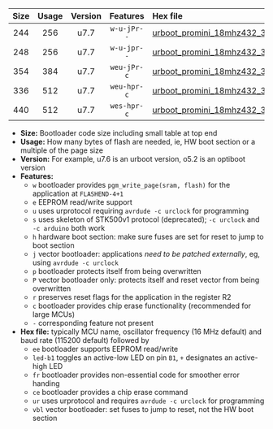 |Size|Usage|Version|Features|Hex file|
|:-:|:-:|:-:|:-:|:--|
|244|256|u7.7|`w-u-jPr--`|[urboot_promini_18mhz432_38400bps_led+b5_ur_vbl.hex](https://raw.githubusercontent.com/stefanrueger/urboot.hex/main/boards/promini/fcpu_18mhz432/38400_bps/urboot_promini_18mhz432_38400bps_led+b5_ur_vbl.hex)|
|248|256|u7.7|`w-u-jpr--`|[urboot_promini_18mhz432_38400bps_led+b5_fr_ur_vbl.hex](https://raw.githubusercontent.com/stefanrueger/urboot.hex/main/boards/promini/fcpu_18mhz432/38400_bps/urboot_promini_18mhz432_38400bps_led+b5_fr_ur_vbl.hex)|
|354|384|u7.7|`weu-jPr-c`|[urboot_promini_18mhz432_38400bps_ee_led+b5_fr_ce_ur_vbl.hex](https://raw.githubusercontent.com/stefanrueger/urboot.hex/main/boards/promini/fcpu_18mhz432/38400_bps/urboot_promini_18mhz432_38400bps_ee_led+b5_fr_ce_ur_vbl.hex)|
|336|512|u7.7|`weu-hpr-c`|[urboot_promini_18mhz432_38400bps_ee_led+b5_fr_ce_ur.hex](https://raw.githubusercontent.com/stefanrueger/urboot.hex/main/boards/promini/fcpu_18mhz432/38400_bps/urboot_promini_18mhz432_38400bps_ee_led+b5_fr_ce_ur.hex)|
|440|512|u7.7|`wes-hpr-c`|[urboot_promini_18mhz432_38400bps_ee_led+b5_fr_ce.hex](https://raw.githubusercontent.com/stefanrueger/urboot.hex/main/boards/promini/fcpu_18mhz432/38400_bps/urboot_promini_18mhz432_38400bps_ee_led+b5_fr_ce.hex)|

- **Size:** Bootloader code size including small table at top end
- **Usage:** How many bytes of flash are needed, ie, HW boot section or a multiple of the page size
- **Version:** For example, u7.6 is an urboot version, o5.2 is an optiboot version
- **Features:**
  + `w` bootloader provides `pgm_write_page(sram, flash)` for the application at `FLASHEND-4+1`
  + `e` EEPROM read/write support
  + `u` uses urprotocol requiring `avrdude -c urclock` for programming
  + `s` uses skeleton of STK500v1 protocol (deprecated); `-c urclock` and `-c arduino` both work
  + `h` hardware boot section: make sure fuses are set for reset to jump to boot section
  + `j` vector bootloader: applications *need to be patched externally*, eg, using `avrdude -c urclock`
  + `p` bootloader protects itself from being overwritten
  + `P` vector bootloader only: protects itself and reset vector from being overwritten
  + `r` preserves reset flags for the application in the register R2
  + `c` bootloader provides chip erase functionality (recommended for large MCUs)
  + `-` corresponding feature not present
- **Hex file:** typically MCU name, oscillator frequency (16 MHz default) and baud rate (115200 default) followed by
  + `ee` bootloader supports EEPROM read/write
  + `led-b1` toggles an active-low LED on pin `B1`, `+` designates an active-high LED
  + `fr` bootloader provides non-essential code for smoother error handing
  + `ce` bootloader provides a chip erase command
  + `ur` uses urprotocol and requires `avrdude -c urclock` for programming
  + `vbl` vector bootloader: set fuses to jump to reset, not the HW boot section
